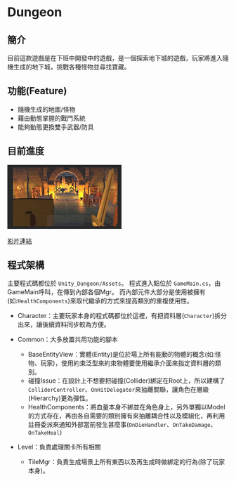 # Dungeon

## 簡介
目前這款遊戲是在下班中開發中的遊戲，是一個探索地下城的遊戲，玩家將進入隨機生成的地下城，挑戰各種怪物並尋找寶藏。


## 功能(Feature)
- 隨機生成的地圖/怪物
- 藉由動態掌握的戰鬥系統
- 能夠動態更換雙手武器/防具


## 目前進度

![](https://raw.githubusercontent.com/Cyi0310/Dungeon/main/ReadMeUse/Dev/Dev_Dungeon.gif?v=2)

[影片連結](https://youtu.be/cWJmQqwcewQ)

## 程式架構
主要程式碼都位於 `Unity_Dungeon/Assets`。
程式進入點位於 `GameMain.cs`，由GameMain呼叫，在傳到內部各個Mgr。
而內部元件大部分是使用被擁有(如:`HealthComponents`)來取代繼承的方式來提高類別的重複使用性。

- Character：主要玩家本身的程式碼都位於這裡，有把資料層(`Character`)拆分出來，讓後續資料同步較為方便。

- Common：大多放置共用功能的腳本
  - BaseEntityView：實體(Entity)是位於場上所有能動的物體的概念(如:怪物、玩家)，使用約束泛型來約束物體要使用繼承介面來指定資料層的類別。
  - 碰撞Issue：在設計上不想要把碰撞(Collider)綁定在Root上，所以建構了`ColliderController`、`OnHitDelegater`來抽離關聯，讓角色在層級(Hierarchy)更為彈性。
  - HealthComponents：將血量本身不綁並在角色身上，另外單獨以Model的方式存在，再由各自需要的類別擁有來抽離耦合性以及模組化，再利用註冊委派來通知外部當前發生甚麼事(`OnDieHandler`、`OnTakeDamage`、`OnTakeHeal`)
  
- Level：負責處理關卡所有相關
  - TileMgr：負責生成場景上所有東西以及再生成時做綁定的行為(除了玩家本身)。
